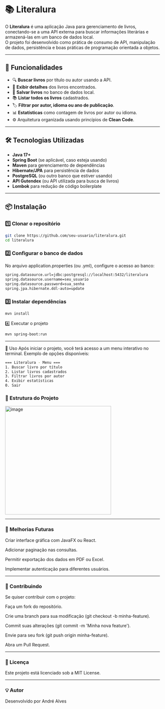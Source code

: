 # 📚 Literalura

O **Literalura** é uma aplicação Java para gerenciamento de livros, conectando-se a uma API externa para buscar informações literárias e armazená-las em um banco de dados local.  
O projeto foi desenvolvido como prática de consumo de API, manipulação de dados, persistência e boas práticas de programação orientada a objetos.

---

## 🚀 Funcionalidades

- 🔍 **Buscar livros** por título ou autor usando a API.
- 📄 **Exibir detalhes** dos livros encontrados.
- 💾 **Salvar livros** no banco de dados local.
- 📚 **Listar todos os livros** cadastrados.
- 🏷 **Filtrar por autor, idioma ou ano de publicação**.
- 📊 **Estatísticas** como contagem de livros por autor ou idioma.
- ⚙️ Arquitetura organizada usando princípios de **Clean Code**.

---

## 🛠 Tecnologias Utilizadas

- **Java 17+**
- **Spring Boot** (se aplicável, caso esteja usando)
- **Maven** para gerenciamento de dependências
- **Hibernate/JPA** para persistência de dados
- **PostgreSQL** (ou outro banco que estiver usando)
- **API Gutendex** (ou API utilizada para busca de livros)
- **Lombok** para redução de código boilerplate

---

## 📦 Instalação

### 1️⃣ Clonar o repositório
```bash
git clone https://github.com/seu-usuario/literalura.git
cd literalura
```
### 2️⃣ Configurar o banco de dados
No arquivo application.properties (ou .yml), configure o acesso ao banco:
```bash
spring.datasource.url=jdbc:postgresql://localhost:5432/literalura
spring.datasource.username=seu_usuario
spring.datasource.password=sua_senha
spring.jpa.hibernate.ddl-auto=update
```
### 3️⃣ Instalar dependências
```bash
mvn install
```
4️⃣ Executar o projeto
```bash
mvn spring-boot:run
```

---

📖 Uso
Após iniciar o projeto, você terá acesso a um menu interativo no terminal.
Exemplo de opções disponíveis:
```bash
=== Literalura - Menu ===
1. Buscar livro por título
2. Listar livros cadastrados
3. Filtrar livros por autor
4. Exibir estatísticas
0. Sair
```
### 📂 Estrutura do Projeto

<img width="345" height="352" alt="image" src="https://github.com/user-attachments/assets/d647e125-7c0b-457c-88fb-1aead0f554c3" />

---

### 🔮 Melhorias Futuras
 Criar interface gráfica com JavaFX ou React.

 Adicionar paginação nas consultas.

 Permitir exportação dos dados em PDF ou Excel.

 Implementar autenticação para diferentes usuários.

 ---

 ### 🤝 Contribuindo
Se quiser contribuir com o projeto:

Faça um fork do repositório.

Crie uma branch para sua modificação (git checkout -b minha-feature).

Commit suas alterações (git commit -m 'Minha nova feature').

Envie para seu fork (git push origin minha-feature).

Abra um Pull Request.

---

### 📜 Licença
Este projeto está licenciado sob a MIT License.

---

### 💡 Autor
Desenvolvido por André Alves
